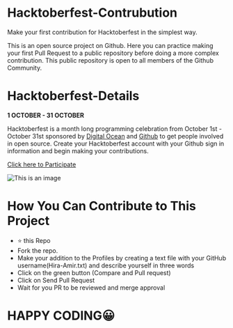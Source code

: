 # Hacktoberfest-Contrubution

Make your first contribution for Hacktoberfest in the simplest way.

This is an open source project on Github. Here you can practice making your first Pull Request to a public repository before doing a more complex contribution.
This public repository is open to all members of the Github Community.

# Hacktoberfest-Details
**1 OCTOBER - 31 OCTOBER**

Hacktoberfest is a month long programming celebration from October 1st - October 31st sponsored by [Digital Ocean](https://www.digitalocean.com/) and [Github](https://github.blog/2017-09-27-celebrate-open-source-this-october-with-hacktoberfest/) to get people involved in open source. Create your Hacktoberfest account with your Github sign in information and begin making your contributions. 

[Click here to Participate](https://hacktoberfest.digitalocean.com/)

![This is an image](https://user-images.githubusercontent.com/55616388/135486681-adf5d5e7-d03c-4352-8e0c-d33ca1bee931.jpg)

# How You Can Contribute to This Project
- ⭐ this Repo
- Fork the repo.
- Make your addition to the Profiles by creating a text file with your GitHub username(Hira-Amir.txt) and describe yourself in three words
- Click on the green button (Compare and Pull request)
- Click on Send Pull Request
- Wait for you PR to be reviewed and merge approval
# HAPPY CODING😀


